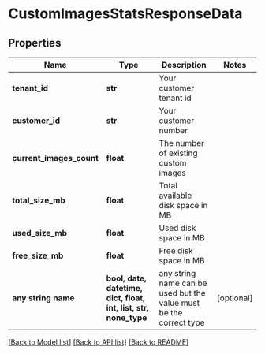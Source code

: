 # CustomImagesStatsResponseData


## Properties
Name | Type | Description | Notes
------------ | ------------- | ------------- | -------------
**tenant_id** | **str** | Your customer tenant id | 
**customer_id** | **str** | Your customer number | 
**current_images_count** | **float** | The number of existing custom images | 
**total_size_mb** | **float** | Total available disk space in MB | 
**used_size_mb** | **float** | Used disk space in MB | 
**free_size_mb** | **float** | Free disk space in MB | 
**any string name** | **bool, date, datetime, dict, float, int, list, str, none_type** | any string name can be used but the value must be the correct type | [optional]

[[Back to Model list]](../README.md#documentation-for-models) [[Back to API list]](../README.md#documentation-for-api-endpoints) [[Back to README]](../README.md)


